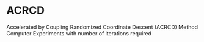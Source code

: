 # ACRCD
Accelerated by Coupling Randomized Coordinate Descent (ACRCD) Method
Computer Experiments with number of iterations required
